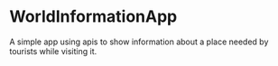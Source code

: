 # WorldInformationApp
A simple app using apis to show information about a place needed by tourists while visiting it.
